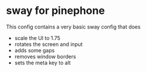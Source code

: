 # sway for pinephone

This config contains a very basic sway config that does

* scale the UI to 1.75
* rotates the screen and input
* adds some gaps
* removes window borders
* sets the meta key to alt
